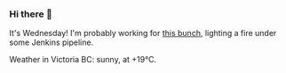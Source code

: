 ### Hi there :wave:

It's Wednesday! I'm probably working for [this bunch](https://github.com/kohofinancial), lighting a fire under some Jenkins pipeline.

Weather in Victoria BC: sunny, at +19°C.
